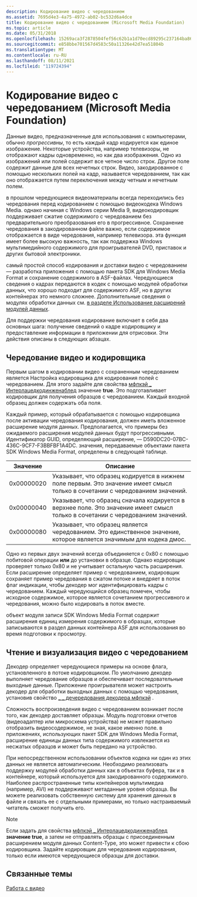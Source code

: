```yaml
---
description: Кодирование видео с чередованием
ms.assetid: 7695d4e3-4a75-4972-ab02-bc532d6a4dce
title: Кодирование видео с чередованием (Microsoft Media Foundation)
ms.topic: article
ms.date: 05/31/2018
ms.openlocfilehash: 15269aca3f2878504fef56c62b1a1d70ecd89295c237164ba864b15aaae371d4
ms.sourcegitcommit: e858bbe701567d4583c50a11326e42d7ea51804b
ms.translationtype: MT
ms.contentlocale: ru-RU
ms.lasthandoff: 08/11/2021
ms.locfileid: "119724394"
---
```

# <a name="interlaced-video-encoding-microsoft-media-foundation"></a>Кодирование видео с чередованием (Microsoft Media Foundation)

Данные видео, предназначенные для использования с компьютерами, обычно *прогрессивны*, то есть каждый кадр кодируется как единое изображение. Некоторые устройства, например телевизоры, не отображают кадры одновременно, но как два изображения. Одно из изображений или полей содержит все четное число строк. Другое поле содержит данные для всех нечетных строк. Видео, закодированное с помощью нескольких полей на кадр, называется чередованием, так как оно отображается путем переключения между четным и нечетным полем.

в прошлом чередующиеся видеоматериалы всегда переходились без чередования перед кодированием с помощью видеокодека Windows Media. однако начиная с Windows серии Media 9, видеокодировщик поддерживает сжатие содержимого с чередованием без предварительного преобразования его в прогрессивное. Сохранение чередования в закодированном файле важно, если содержимое отображается в виде чередования, например телевизора. эта функция имеет более высокую важность, так как поддержка Windows мультимедийного содержимого для проигрывателей DVD, приставок и других бытовой электроники.

самый простой способ кодирования и доставки видео с чередованием — разработка приложения с помощью пакета SDK для Windows Media Format и сохранение содержимого в ASF-файлах. Чередующиеся сведения о кадрах передаются в кодек с помощью модулей обработки данных, что хорошо подходит для содержимого ASF, но в других контейнерах это немного сложнее. Дополнительные сведения о модулях обработки данных см. [в разделе Использование расширений модулей данных](usingdataunitextensions.md).

Для поддержки чередования кодирование включает в себя два основных шага: получение сведений о кадре кодировщику и предоставление информации в приложении для отрисовки. Эти действия описаны в следующих абзацах.

## <a name="interlaced-video-and-the-encoder"></a>Чередование видео и кодировщика

Первым шагом в кодировании видео с сохраненным чередованием является Настройка кодировщика для кодирования полей с чередованием. Для этого задайте для свойства [мфпкэй \_ Интерлацедкодинженаблед](mfpkey-interlacedcodingenabledproperty.md) значение **true**. Это подготавливает кодировщик для получения образцов с чередованием. Каждый входной образец должен содержать оба поля.

Каждый пример, который обрабатывается с помощью кодировщика после активации чередования кодирования, должен иметь вложенное расширение модуля данных. Предполагается, что примеры без ожидаемого расширения модулей данных будут прогрессивными. Идентификатор GUID, определяющий расширение, — D590DC20-07BC-436C-9CF7-F3BBFBF1A4DC. значения, передаваемые объектами пакета SDK Windows Media Format, определены в следующей таблице.



| Значение      | Описание                                                                                                                              |
|------------|------------------------------------------------------------------------------------------------------------------------------------------|
| 0x00000020 | Указывает, что образец кодируется в нижнем поле первым. Это значение имеет смысл только в сочетании с чередованием значений. |
| 0x00000040 | Указывает, что образец сначала кодируется в верхнее поле. Это значение имеет смысл только в сочетании с чередованием значений.    |
| 0x00000080 | Указывает, что образец является чередованием. Это единственное значение, которое является значимым для кодека дмос.                                    |



 

Одно из первых двух значений всегда объединяется с 0x80 с помощью побитовой операции **или** до установки в образце. Однако кодировщик проверяет только 0x80 и не учитывает остальную часть расширения. Если расширение определяет пример с чередованием, кодировщик сохраняет пример чередования в сжатом потоке и внедряет в поток флаг индикации, чтобы декодер мог идентифицировать кадры с чередованием. Каждый чередующийся образец помечен, чтобы исходное содержимое, которое является сочетанием прогрессивного и чередования, можно было кодировать в поток вместе.

объект модуля записи SDK Windows Media Format содержит расширения единиц измерения содержимого в образцах, которые записываются в раздел данных контейнера ASF для использования во время подготовки к просмотру.

## <a name="reading-and-rendering-interlaced-video"></a>Чтение и визуализация видео с чередованием

Декодер определяет чередующиеся примеры на основе флага, установленного в потоке кодировщиком. По умолчанию декодер выполняет чередование образцов и обеспечивает последовательные выходные данные. Приложение проигрывателя может настроить декодер для обработки выходных данных с помощью чередования, установив свойство [ \_ \_ дечередования декодера мфпкэй](mfpkey-decoder-deinterlacingproperty.md) .

Сложность воспроизведения видео с чередованием возникает после того, как декодер доставляет образцы. Модуль подготовки отчетов (видеоадаптер или микросхема устройства) не может правильно отобразить видеосодержимое, не зная, какое именно поле. в приложениях, использующих пакет SDK для Windows Media Format, расширение единицы данных типа содержимого извлекается из несжатых образцов и может быть передано на устройство.

При непосредственном использовании объектов кодека ни один из этих данных не является автоматическим. Необходимо реализовать поддержку модулей обработки данных как в объектах буфера, так и в контейнере, который используется для закодированного содержимого. Наиболее распространенные типы контейнеров мультимедиа (например, AVI) не поддерживают метаданные уровня образца. Вы можете реализовать собственную систему для хранения данных в файле и связать ее с отдельными примерами, но только настраиваемый читатель сможет получить его.

> [!Note]  
> Если задать для свойства [мфпкэй \_ Интерлацедкодинженаблед](mfpkey-interlacedcodingenabledproperty.md) **значение true**, а затем не отправлять образцы с присоединенным расширением модуля данных Content-Type, это может привести к сбою кодировщика. Задайте кодировщик для чередования кодирования, только если имеются чередующиеся образцы для доставки.

 

## <a name="related-topics"></a>Связанные темы

<dl> <dt>

[Работа с видео](workingwithvideo.md)
</dt> </dl>

 

 




